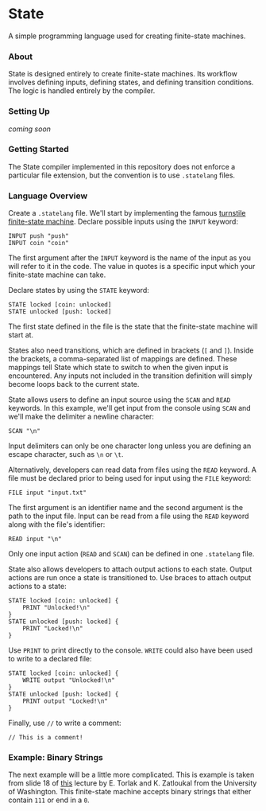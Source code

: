 # State
A simple programming language used for creating finite-state machines.

### About
State is designed entirely to create finite-state machines. Its workflow involves defining inputs, defining states, and defining transition conditions. The logic is handled entirely by the compiler.

### Setting Up
*coming soon*

### Getting Started
The State compiler implemented in this repository does not enforce a particular file extension, but the convention is to use `.statelang` files.

### Language Overview
Create a `.statelang` file. We'll start by implementing the famous [turnstile finite-state machine](https://en.wikipedia.org/wiki/Finite-state_machine#Example:_coin-operated_turnstile). Declare possible inputs using the `INPUT` keyword: 
```
INPUT push "push"
INPUT coin "coin"
```
The first argument after the `INPUT` keyword is the name of the input as you will refer to it in the code. The value in quotes is a specific input which your finite-state machine can take.

Declare states by using the `STATE` keyword:
```
STATE locked [coin: unlocked]
STATE unlocked [push: locked]
```
The first state defined in the file is the state that the finite-state machine will start at.

States also need transitions, which are defined in brackets (`[` and `]`). Inside the brackets, a comma-separated list of mappings are defined. These mappings tell State which state to switch to when the given input is encountered. Any inputs not included in the transition definition will simply become loops back to the current state.

State allows users to define an input source using the `SCAN` and `READ` keywords. In this example, we'll get input from the console using `SCAN` and we'll make the delimiter a newline character:
```
SCAN "\n"
```
Input delimiters can only be one character long unless you are defining an escape character, such as `\n` or `\t`.

Alternatively, developers can read data from files using the `READ` keyword. A file must be declared prior to being used for input using the `FILE` keyword:
```
FILE input "input.txt"
```
The first argument is an identifier name and the second argument is the path to the input file. Input can be read from a file using the `READ` keyword along with the file's identifier:
```
READ input "\n"
```
Only one input action (`READ` and `SCAN`) can be defined in one `.statelang` file.

State also allows developers to attach output actions to each state. Output actions are run once a state is transitioned to. Use braces to attach output actions to a state:
```
STATE locked [coin: unlocked] {
	PRINT "Unlocked!\n"
}
STATE unlocked [push: locked] {
	PRINT "Locked!\n"
}
```
Use `PRINT` to print directly to the console. `WRITE` could also have been used to write to a declared file:
```
STATE locked [coin: unlocked] {
	WRITE output "Unlocked!\n"
}
STATE unlocked [push: locked] {
	PRINT output "Locked!\n"
}
```

Finally, use `//` to write a comment:
```
// This is a comment!
```

### Example: Binary Strings
The next example will be a little more complicated. This is example is taken from slide 18 of [this](https://courses.cs.washington.edu/courses/cse311/18au/doc/lecture23.pdf) lecture by E. Torlak and K. Zatloukal from the University of Washington. This finite-state machine accepts binary strings that either contain `111` or end in a `0`.

```

```